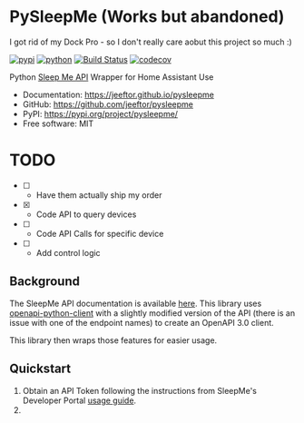 # PySleepMe (Works but abandoned)

I got rid of my Dock Pro - so I don't really care aobut this project so much :)


[![pypi](https://img.shields.io/pypi/v/pysleepme.svg)](https://pypi.org/project/pysleepme/)
[![python](https://img.shields.io/pypi/pyversions/pysleepme.svg)](https://pypi.org/project/pysleepme/)
[![Build Status](https://github.com/jeeftor/pysleepme/actions/workflows/dev.yml/badge.svg)](https://github.com/jeeftor/pysleepme/actions/workflows/dev.yml)
[![codecov](https://codecov.io/gh/jeeftor/pysleepme/branch/main/graphs/badge.svg)](https://codecov.io/github/jeeftor/pysleepme)



Python [Sleep Me API](https://docs.developer.sleep.me/api/) Wrapper for Home Assistant Use


* Documentation: <https://jeeftor.github.io/pysleepme>
* GitHub: <https://github.com/jeeftor/pysleepme>
* PyPI: <https://pypi.org/project/pysleepme/>
* Free software: MIT

# TODO

- [ ] - Have them actually ship my order
- [x] - Code API to query devices
- [ ] - Code API Calls for specific device
- [ ] - Add control logic

## Background

The SleepMe API documentation is available [here](https://docs.developer.sleep.me/api/). This library uses [openapi-python-client](https://www.google.com/search?client=safari&rls=en&q=openapi-python-client&ie=UTF-8&oe=UTF-8) with a slightly modified version of the API (there is an issue with one of the endpoint names) to create an OpenAPI 3.0 client.

This library then wraps those features for easier usage.
## Quickstart

1. Obtain an API Token following the instructions from SleepMe's Developer Portal [usage guide](https://docs.developer.sleep.me/docs/).
1.
